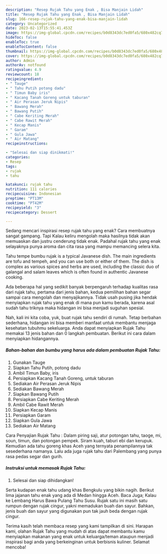 ```yaml
---
description: "Resep Rujak Tahu yang Enak , Bisa Manjain Lidah"
title: "Resep Rujak Tahu yang Enak , Bisa Manjain Lidah"
slug: 166-resep-rujak-tahu-yang-enak-bisa-manjain-lidah
category: Uncategorized
date: 2023-02-13T15:55:41.453Z
image: https://img-global.cpcdn.com/recipes/b0d8343dc7ed0fa5/680x482cq70/rujak-tahu-foto-resep-utama.jpg
hideToc: false
enableToc: true
enableTocContent: false
thumbnail: https://img-global.cpcdn.com/recipes/b0d8343dc7ed0fa5/680x482cq70/rujak-tahu-foto-resep-utama.jpg
cover: https://img-global.cpcdn.com/recipes/b0d8343dc7ed0fa5/680x482cq70/rujak-tahu-foto-resep-utama.jpg
author: Admin
authorAv: notfound
ratingvalue: 4.9
reviewcount: 18
recipeingredient:
- " Tauge"
- " Tahu Putih potong dadu"
- " Timun Baby iris"
- " Kacang Tanah Goreng untuk taburan"
- " Air Perasan Jeruk Nipis"
- " Bawang Merah"
- " Bawang Putih"
- " Cabe Keriting Merah"
- " Cabe Rawit Merah"
- " Kecap Manis"
- " Garam"
- " Gula Jawa"
- " Air Matang"
recipeinstructions:

- "Selesai dan siap dinikmati!"
categories:
- Resep
tags:
- rujak
- tahu

katakunci: rujak tahu 
nutrition: 111 calories
recipecuisine: Indonesian
preptime: "PT13M"
cooktime: "PT42M"
recipeyield: "3"
recipecategory: Dessert

---
```



Sedang mencari inspirasi resep rujak tahu yang enak? Cara membuatnya sangat gampang. Tapi Kalau keliru mengolah maka hasilnya tidak akan memuaskan dan justru cenderung tidak enak. Padahal rujak tahu yang enak selayaknya punya aroma dan cita rasa yang mampu memancing selera kita.


Tahu tempe bumbu rujak is a typical Javanese dish. The main ingredients are tofu and tempeh, and you can use both or either of them. The dish is complex as various spices and herbs are used, including the classic duo of galangal and salam leaves which is often found in authentic Javanese cooking.

Ada beberapa hal yang sedikit banyak berpengaruh terhadap kualitas rasa dari rujak tahu, pertama dari jenis bahan, kedua pemilihan bahan segar sampai cara mengolah dan menyajikannya. Tidak usah pusing jika hendak menyiapkan rujak tahu yang enak di mana pun kamu berada, karena asal sudah tahu triknya maka hidangan ini bisa menjadi suguhan spesial.


Nah, kali ini kita coba, yuk, buat rujak tahu sendiri di rumah. Tetap berbahan sederhana, hidangan ini bisa memberi manfaat untuk membantu menjaga kesehatan tubuhmu sekeluarga. Anda dapat menyiapkan Rujak Tahu memakai 13 jenis bahan dan 0 langkah pembuatan. Berikut ini cara dalam menyiapkan hidangannya.

<!--inarticleads1-->

##### Bahan-bahan dan bumbu yang harus ada dalam pembuatan Rujak Tahu:

1. Gunakan  Tauge
1. Siapkan  Tahu Putih, potong dadu
1. Ambil  Timun Baby, iris
1. Persiapkan  Kacang Tanah Goreng, untuk taburan
1. Sediakan  Air Perasan Jeruk Nipis
1. Sediakan  Bawang Merah
1. Siapkan  Bawang Putih
1. Persiapkan  Cabe Keriting Merah
1. Ambil  Cabe Rawit Merah
1. Siapkan  Kecap Manis
1. Persiapkan  Garam
1. Siapkan  Gula Jawa
1. Sediakan  Air Matang


Cara Penyajian Rujak Tahu : Dalam piring saji, atur potongan tahu, taoge, mi, soun, timun, dan potongan pempek. Siram kuah, taburi ebi dan kerupuk. Kemudian ada tahu goreng khas Aceh yang ternyata penampilannya tak sesederhana namanya. Lalu ada juga rujak tahu dari Palembang yang punya rasa pedas segar dan gurih. 

<!--inarticleads2-->

##### Instruksi untuk memasak Rujak Tahu:


1. Selesai dan siap dihidangkan!

Serta kudapan enak tahu udang khas Bengkulu yang bikin nagih. Berikut lima jajanan tahu enak yang ada di Medan hingga Aceh. Baca Juga; Kalau ke Lembang Harus Bawa Pulang Tahu Susu. Rujak satu ini masih satu rumpun dengan rujak cingur, yakni memadukan buah dan sayur. Bahkan, jenis buah dan sayur yang digunakan pun tak jauh beda dengan rujak cingur. 

Terima kasih telah membaca resep yang kami tampilkan di sini. Harapan kami, olahan Rujak Tahu yang mudah di atas dapat membantu kamu menyiapkan makanan yang enak untuk keluarga/teman ataupun menjadi inspirasi bagi anda yang berkeinginan untuk berbisnis kuliner. Selamat mencoba!
